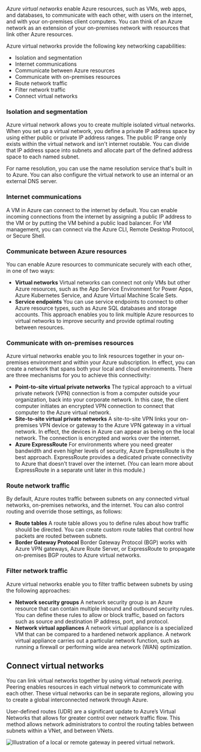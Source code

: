 
_Azure virtual networks_ enable Azure resources, such as VMs, web apps, and databases, to communicate with each other, with users on the internet, and with your on-premises client computers. You can think of an Azure network as an extension of your on-premises network with resources that link other Azure resources.

Azure virtual networks provide the following key networking capabilities:

- Isolation and segmentation
- Internet communications
- Communicate between Azure resources
- Communicate with on-premises resources
- Route network traffic
- Filter network traffic
- Connect virtual networks

### Isolation and segmentation

Azure virtual network allows you to create multiple isolated virtual networks. When you set up a virtual network, you define a private IP address space by using either public or private IP address ranges. The public IP range only exists within the virtual network and isn't internet routable. You can divide that IP address space into subnets and allocate part of the defined address space to each named subnet.

For name resolution, you can use the name resolution service that's built in to Azure. You can also configure the virtual network to use an internal or an external DNS server.

### Internet communications

A VM in Azure can connect to the internet by default. You can enable incoming connections from the internet by assigning a public IP address to the VM or by putting the VM behind a public load balancer. For VM management, you can connect via the Azure CLI, Remote Desktop Protocol, or Secure Shell.

### Communicate between Azure resources

You can enable Azure resources to communicate securely with each other, in one of two ways:

- **Virtual networks** Virtual networks can connect not only VMs but other Azure resources, such as the App Service Environment for Power Apps, Azure Kubernetes Service, and Azure Virtual Machine Scale Sets.
- **Service endpoints** You can use service endpoints to connect to other Azure resource types, such as Azure SQL databases and storage accounts. This approach enables you to link multiple Azure resources to virtual networks to improve security and provide optimal routing between resources.

### Communicate with on-premises resources

Azure virtual networks enable you to link resources together in your on-premises environment and within your Azure subscription. In effect, you can create a network that spans both your local and cloud environments. There are three mechanisms for you to achieve this connectivity:

- **Point-to-site virtual private networks** The typical approach to a virtual private network (VPN) connection is from a computer outside your organization, back into your corporate network. In this case, the client computer initiates an encrypted VPN connection to connect that computer to the Azure virtual network.
- **Site-to-site virtual private networks** A site-to-site VPN links your on-premises VPN device or gateway to the Azure VPN gateway in a virtual network. In effect, the devices in Azure can appear as being on the local network. The connection is encrypted and works over the internet.
- **Azure ExpressRoute** For environments where you need greater bandwidth and even higher levels of security, Azure ExpressRoute is the best approach. ExpressRoute provides a dedicated private connectivity to Azure that doesn't travel over the internet. (You can learn more about ExpressRoute in a separate unit later in this module.)

### Route network traffic

By default, Azure routes traffic between subnets on any connected virtual networks, on-premises networks, and the internet. You can also control routing and override those settings, as follows:

- **Route tables** A route table allows you to define rules about how traffic should be directed. You can create custom route tables that control how packets are routed between subnets.
- **Border Gateway Protocol** Border Gateway Protocol (BGP) works with Azure VPN gateways, Azure Route Server, or ExpressRoute to propagate on-premises BGP routes to Azure virtual networks.

### Filter network traffic

Azure virtual networks enable you to filter traffic between subnets by using the following approaches:

- **Network security groups** A network security group is an Azure resource that can contain multiple inbound and outbound security rules. You can define these rules to allow or block traffic, based on factors such as source and destination IP address, port, and protocol.
- **Network virtual appliances** A network virtual appliance is a specialized VM that can be compared to a hardened network appliance. A network virtual appliance carries out a particular network function, such as running a firewall or performing wide area network (WAN) optimization.

## Connect virtual networks

You can link virtual networks together by using virtual network _peering_. Peering enables resources in each virtual network to communicate with each other. These virtual networks can be in separate regions, allowing you to create a global interconnected network through Azure.

User-defined routes (UDR) are a significant update to Azure’s Virtual Networks that allows for greater control over network traffic flow. This method allows network administrators to control the routing tables between subnets within a VNet, and between VNets.

![Illustration of a local or remote gateway in peered virtual network.](https://learn.microsoft.com/en-us/training/azure-fundamentals/azure-networking-fundamentals/media/local-or-remote-gateway-in-peered-virual-network-21106a38.png)
